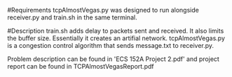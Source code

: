 #Requirements
tcpAlmostVegas.py was designed to run alongside receiver.py and train.sh in the same terminal.  

#Description
train.sh adds delay to packets sent and received.  It also limits the buffer size.  Essentially it creates an artifial network.
tcpAlmostVegas.py is a congestion control algorithm that sends message.txt to receiver.py.

Problem description can be found in 'ECS 152A Project 2.pdf' and project report can be found in TCPAlmostVegasReport.pdf
